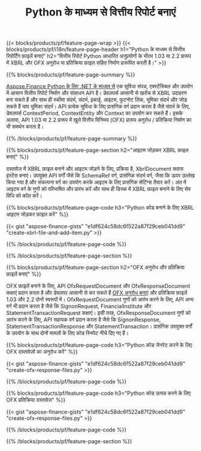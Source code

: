 ﻿---
title: Python के माध्यम से वित्तीय रिपोर्ट बनाएं
url: /hi/python-net/create/
description:  Python कोड XBRL में वित्तीय रिपोर्ट बनाने के लिए, और OFX Python लाइब्रेरी के माध्यम से अनुरोध या प्रतिक्रिया फ़ाइलें।
---
{{< blocks/products/pf/feature-page-wrap >}}
{{< blocks/products/pf/i18n/feature-page-header h1="Python के माध्यम से वित्तीय रिपोर्टिंग फ़ाइलें बनाएं" h2="वित्तीय रिपोर्ट Python आधारित अनुप्रयोगों के भीतर 1.03 या 2.2 प्रारूप में XBRL और OFX अनुरोध या प्रतिक्रिया फ़ाइल सहित निर्माण प्रारूपित करती है।" >}}

{{% blocks/products/pf/feature-page-summary %}}

[Aspose.Finance Python के लिए .NET के माध्यम से](https://products.aspose.com/finance/python-net/) एक सुविधा संपन्न, एक्स्टेंसिबल और उपयोग में आसान वित्तीय रिपोर्ट निर्माण और संसाधन API है। डेवलपर्स आसानी से खरोंच से XBRL उदाहरण बना सकते हैं और साथ ही स्कीमा संदर्भ, संदर्भ, इकाई, आइटम, फुटनोट लिंक, भूमिका संदर्भ और जोड़ सकते हैं 
चाप भूमिका संदर्भ। API प्रत्येक सुविधा के लिए प्रासंगिक वर्ग प्रदान करता है जैसे संदर्भ के लिए, डेवलपर्स ContextPeriod, ContextEntity और Context का उपयोग कर सकते हैं। 
इसके अलावा, API 1.03 या 2.2 प्रारूप में खुले वित्तीय विनिमय (OFX) प्रारूप अनुरोध / प्रतिक्रिया निर्माण का भी समर्थन करता है।

{{% /blocks/products/pf/feature-page-summary %}}

{{% blocks/products/pf/feature-page-section h2="आइटम जोड़कर XBRL फ़ाइल बनाएं" %}}

दस्तावेज़ में XBRL फ़ाइल बनाने और आइटम जोड़ने के लिए, प्रक्रिया है, XbrlDocument क्लास इंस्टेंस बनाएं। उपयुक्त API वर्गों जैसे कि SchemaRef वर्ग, प्रासंगिक संदर्भ वर्ग, जैसा कि ऊपर उल्लेख किया गया है और संकल्पना वर्ग का उपयोग करके आइटम के लिए प्रासंगिक सेटिंग्स तैयार करें। अंत में आइटम वर्ग के गुणों को परिभाषित और प्रारंभ करें और साथ ही डिस्क में XBRL फ़ाइल बनाने के लिए सेव विधि को कॉल करें।

{{% blocks/products/pf/feature-page-code h3="Python कोड बनाने के लिए XBRL आइटम जोड़कर फ़ाइल करें" %}}

{{< gist "aspose-finance-gists" "e1df624c58dc6f522a87f29ceb041dd9" "create-xbrl-file-and-add-item.py" >}} 

{{% /blocks/products/pf/feature-page-code %}}

{{% /blocks/products/pf/feature-page-section %}}

{{% blocks/products/pf/feature-page-section h2="OFX अनुरोध और प्रतिक्रिया फ़ाइलें बनाएं" %}}


OFX फ़ाइलें बनाने के लिए, API OfxRequestDocument और OfxResponseDocument कक्षाएं प्रदान करता है और डेवलपर आसानी से कर सकते हैं [OFX अनुरोध बनाएं](https://products.aspose.com/finance/python-net/create/ofx-request/) और प्रतिक्रिया फ़ाइलें 1.03 और 2.2 दोनों स्वरूपों में। OfxRequestDocument गुणों को आरंभ करने के लिए, API अन्य वर्ग भी प्रदान करता है जैसे कि SignonRequest, FinancialInstitute और StatementTransactionRequest कक्षाएं। इसी तरह, OfxResponseDocument गुणों को आरंभ करने के लिए, API सहायक वर्ग प्रदान करता है जैसे कि SignonResponse, StatementTransactionResponse और StatementTransaction। प्रासंगिक उपयुक्त वर्गों के उपयोग के साथ दोनों मामलों के लिए कोड स्निपेट नीचे दिए गए हैं।

{{% blocks/products/pf/feature-page-code h3="Python कोड जेनरेट करने के लिए OFX दस्तावेज़ों का अनुरोध करें" %}}

{{< gist "aspose-finance-gists" "e1df624c58dc6f522a87f29ceb041dd9" "create-ofx-response-files.py" >}} 

{{% /blocks/products/pf/feature-page-code %}}

{{% blocks/products/pf/feature-page-code h3="Python कोड उत्पन्न करने के लिए OFX प्रतिक्रिया दस्तावेज़" %}}

{{< gist "aspose-finance-gists" "e1df624c58dc6f522a87f29ceb041dd9" "create-ofx-response-files.py" >}} 

{{% /blocks/products/pf/feature-page-code %}}

{{% /blocks/products/pf/feature-page-section %}}